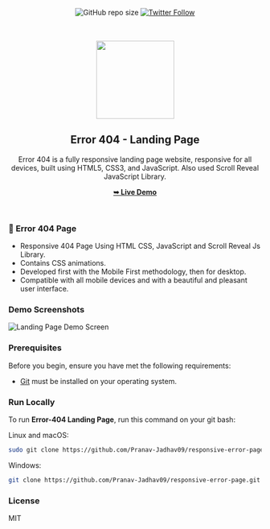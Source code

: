 <div align="center">

![GitHub repo size](https://img.shields.io/github/repo-size/Pranav-Jadhav09/japanese-scrollreveal-animation)
[![Twitter Follow](https://img.shields.io/twitter/follow/Pranav_Jadhav09?style=social)](https://twitter.com/Pranav_Jadhav09)

<!-- [![Hashnode Badge](https://img.shields.io/badge/Read_Blog-2962FF?style=social&logo=hashnode&logoColor=blue)](https://thejrpranav09.hashnode.dev/building-an-engaging-facebook-landing-page-a-web-development-odyssey) -->

<br />
<br />

 <img src=" https://thumbs.dreamstime.com/b/vector-greeting-welcome-to-japan-cute-style-cartoon-greeting-welcome-to-japan-cute-style-cartoon-110888333.jpg" width="155px">

<h2 align="center">Error 404 - Landing Page</h2>
Error 404 is a fully responsive landing page website, responsive for all devices, built using HTML5, CSS3, and JavaScript. Also used Scroll Reveal JavaScript Library.

<a href="https://pranav-jadhav09.github.io/responsive-error-page/"><strong>➥ Live Demo</strong></a>

</div>

<br />

### 👻 Error 404 Page

- Responsive 404 Page Using HTML CSS, JavaScript and Scroll Reveal Js Library.
- Contains CSS animations.
- Developed first with the Mobile First methodology, then for desktop.
- Compatible with all mobile devices and with a beautiful and pleasant user interface.

### Demo Screenshots

![Landing Page Demo Screen](./assets/images/desktop.png "Demo Screen")

### Prerequisites

Before you begin, ensure you have met the following requirements:

- [Git](https://git-scm.com/downloads "Download Git") must be installed on your operating system.

### Run Locally

To run **Error-404 Landing Page**, run this command on your git bash:

Linux and macOS:

```bash
sudo git clone https://github.com/Pranav-Jadhav09/responsive-error-page.git
```

Windows:

```bash
git clone https://github.com/Pranav-Jadhav09/responsive-error-page.git
```

### License

MIT
